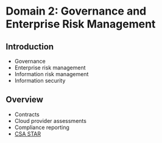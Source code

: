# Domain 2: Governance and Enterprise Risk Management

## Introduction

- Governance
- Enterprise risk management
- Information risk management
- Information security

## Overview

- Contracts
- Cloud provider assessments
- Compliance reporting
- [CSA STAR](../Standards/CSA_STAR.md)
